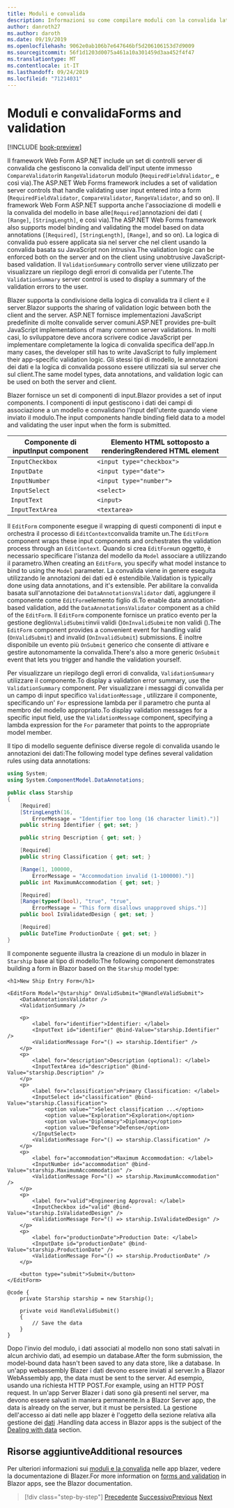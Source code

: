 ```yaml
---
title: Moduli e convalida
description: Informazioni su come compilare moduli con la convalida lato client in blazer.
author: danroth27
ms.author: daroth
ms.date: 09/19/2019
ms.openlocfilehash: 9062e0ab106b7e647646bf5d206106153d7d9009
ms.sourcegitcommit: 56f1d1203d0075a461a10a301459d3aa452f4f47
ms.translationtype: MT
ms.contentlocale: it-IT
ms.lasthandoff: 09/24/2019
ms.locfileid: "71214031"
---
```

# <a name="forms-and-validation"></a><span data-ttu-id="66689-103">Moduli e convalida</span><span class="sxs-lookup"><span data-stu-id="66689-103">Forms and validation</span></span>

[!INCLUDE [book-preview](../../../includes/book-preview.md)]

<span data-ttu-id="66689-104">Il framework Web Form ASP.NET include un set di controlli server di convalida che gestiscono la convalida dell'input utente immesso `CompareValidator`in `RangeValidator`un modulo (`RequiredFieldValidator`,, e così via).</span><span class="sxs-lookup"><span data-stu-id="66689-104">The ASP.NET Web Forms framework includes a set of validation server controls that handle validating user input entered into a form (`RequiredFieldValidator`, `CompareValidator`, `RangeValidator`, and so on).</span></span> <span data-ttu-id="66689-105">Il framework Web Form ASP.NET supporta anche l'associazione di modelli e la convalida del modello in base alle`[Required]`annotazioni dei dati ( `[Range]`, `[StringLength]`, e così via).</span><span class="sxs-lookup"><span data-stu-id="66689-105">The ASP.NET Web Forms framework also supports model binding and validating the model based on data annotations (`[Required]`, `[StringLength]`, `[Range]`, and so on).</span></span> <span data-ttu-id="66689-106">La logica di convalida può essere applicata sia nel server che nel client usando la convalida basata su JavaScript non intrusiva.</span><span class="sxs-lookup"><span data-stu-id="66689-106">The validation logic can be enforced both on the server and on the client using unobtrusive JavaScript-based validation.</span></span> <span data-ttu-id="66689-107">Il `ValidationSummary` controllo server viene utilizzato per visualizzare un riepilogo degli errori di convalida per l'utente.</span><span class="sxs-lookup"><span data-stu-id="66689-107">The `ValidationSummary` server control is used to display a summary of the validation errors to the user.</span></span>

<span data-ttu-id="66689-108">Blazer supporta la condivisione della logica di convalida tra il client e il server.</span><span class="sxs-lookup"><span data-stu-id="66689-108">Blazor supports the sharing of validation logic between both the client and the server.</span></span> <span data-ttu-id="66689-109">ASP.NET fornisce implementazioni JavaScript predefinite di molte convalide server comuni.</span><span class="sxs-lookup"><span data-stu-id="66689-109">ASP.NET provides pre-built JavaScript implementations of many common server validations.</span></span> <span data-ttu-id="66689-110">In molti casi, lo sviluppatore deve ancora scrivere codice JavaScript per implementare completamente la logica di convalida specifica dell'app.</span><span class="sxs-lookup"><span data-stu-id="66689-110">In many cases, the developer still has to write JavaScript to fully implement their app-specific validation logic.</span></span> <span data-ttu-id="66689-111">Gli stessi tipi di modello, le annotazioni dei dati e la logica di convalida possono essere utilizzati sia sul server che sul client.</span><span class="sxs-lookup"><span data-stu-id="66689-111">The same model types, data annotations, and validation logic can be used on both the server and client.</span></span>

<span data-ttu-id="66689-112">Blazer fornisce un set di componenti di input.</span><span class="sxs-lookup"><span data-stu-id="66689-112">Blazor provides a set of input components.</span></span> <span data-ttu-id="66689-113">I componenti di input gestiscono i dati dei campi di associazione a un modello e convalidano l'input dell'utente quando viene inviato il modulo.</span><span class="sxs-lookup"><span data-stu-id="66689-113">The input components handle binding field data to a model and validating the user input when the form is submitted.</span></span>

|<span data-ttu-id="66689-114">Componente di input</span><span class="sxs-lookup"><span data-stu-id="66689-114">Input component</span></span>|<span data-ttu-id="66689-115">Elemento HTML sottoposto a rendering</span><span class="sxs-lookup"><span data-stu-id="66689-115">Rendered HTML element</span></span>    |
|---------------|-------------------------|
|`InputCheckbox`|`<input type="checkbox">`|
|`InputDate`    |`<input type="date">`    |
|`InputNumber`  |`<input type="number">`  |
|`InputSelect`  |`<select>`               |
|`InputText`    |`<input>`                |
|`InputTextArea`|`<textarea>`             |

<span data-ttu-id="66689-116">Il `EditForm` componente esegue il wrapping di questi componenti di input e orchestra il processo di `EditContext`convalida tramite un.</span><span class="sxs-lookup"><span data-stu-id="66689-116">The `EditForm` component wraps these input components and orchestrates the validation process through an `EditContext`.</span></span> <span data-ttu-id="66689-117">Quando si crea `EditForm`un oggetto, è necessario specificare l'istanza del modello da `Model` associare a utilizzando il parametro.</span><span class="sxs-lookup"><span data-stu-id="66689-117">When creating an `EditForm`, you specify what model instance to bind to using the `Model` parameter.</span></span> <span data-ttu-id="66689-118">La convalida viene in genere eseguita utilizzando le annotazioni dei dati ed è estendibile.</span><span class="sxs-lookup"><span data-stu-id="66689-118">Validation is typically done using data annotations, and it's extensible.</span></span> <span data-ttu-id="66689-119">Per abilitare la convalida basata sull'annotazione dei `DataAnnotationsValidator` dati, aggiungere il componente come `EditForm`elemento figlio di.</span><span class="sxs-lookup"><span data-stu-id="66689-119">To enable data annotation-based validation, add the `DataAnnotationsValidator` component as a child of the `EditForm`.</span></span> <span data-ttu-id="66689-120">Il `EditForm` componente fornisce un pratico evento per la gestione degli`OnValidSubmit`invii validi ()`OnInvalidSubmit`e non validi ().</span><span class="sxs-lookup"><span data-stu-id="66689-120">The `EditForm` component provides a convenient event for handling valid (`OnValidSubmit`) and invalid (`OnInvalidSubmit`) submissions.</span></span> <span data-ttu-id="66689-121">È inoltre disponibile un evento più `OnSubmit` generico che consente di attivare e gestire autonomamente la convalida.</span><span class="sxs-lookup"><span data-stu-id="66689-121">There's also a more generic `OnSubmit` event that lets you trigger and handle the validation yourself.</span></span>

<span data-ttu-id="66689-122">Per visualizzare un riepilogo degli errori di convalida, `ValidationSummary` utilizzare il componente.</span><span class="sxs-lookup"><span data-stu-id="66689-122">To display a validation error summary, use the `ValidationSummary` component.</span></span> <span data-ttu-id="66689-123">Per visualizzare i messaggi di convalida per un campo di input specifico `ValidationMessage` , utilizzare il componente, specificando un' `For` espressione lambda per il parametro che punta al membro del modello appropriato.</span><span class="sxs-lookup"><span data-stu-id="66689-123">To display validation messages for a specific input field, use the `ValidationMessage` component, specifying a lambda expression for the `For` parameter that points to the appropriate model member.</span></span>

<span data-ttu-id="66689-124">Il tipo di modello seguente definisce diverse regole di convalida usando le annotazioni dei dati:</span><span class="sxs-lookup"><span data-stu-id="66689-124">The following model type defines several validation rules using data annotations:</span></span>

```csharp
using System;
using System.ComponentModel.DataAnnotations;

public class Starship
{
    [Required]
    [StringLength(16, 
        ErrorMessage = "Identifier too long (16 character limit).")]
    public string Identifier { get; set; }

    public string Description { get; set; }

    [Required]
    public string Classification { get; set; }

    [Range(1, 100000, 
        ErrorMessage = "Accommodation invalid (1-100000).")]
    public int MaximumAccommodation { get; set; }

    [Required]
    [Range(typeof(bool), "true", "true", 
        ErrorMessage = "This form disallows unapproved ships.")]
    public bool IsValidatedDesign { get; set; }

    [Required]
    public DateTime ProductionDate { get; set; }
}
```

<span data-ttu-id="66689-125">Il componente seguente illustra la creazione di un modulo in blazer in `Starship` base al tipo di modello:</span><span class="sxs-lookup"><span data-stu-id="66689-125">The following component demonstrates building a form in Blazor based on the `Starship` model type:</span></span>

```razor
<h1>New Ship Entry Form</h1>

<EditForm Model="@starship" OnValidSubmit="@HandleValidSubmit">
    <DataAnnotationsValidator />
    <ValidationSummary />

    <p>
        <label for="identifier">Identifier: </label>
        <InputText id="identifier" @bind-Value="starship.Identifier" />
        <ValidationMessage For="() => starship.Identifier" />
    </p>
    <p>
        <label for="description">Description (optional): </label>
        <InputTextArea id="description" @bind-Value="starship.Description" />
    </p>
    <p>
        <label for="classification">Primary Classification: </label>
        <InputSelect id="classification" @bind-Value="starship.Classification">
            <option value="">Select classification ...</option>
            <option value="Exploration">Exploration</option>
            <option value="Diplomacy">Diplomacy</option>
            <option value="Defense">Defense</option>
        </InputSelect>
        <ValidationMessage For="() => starship.Classification" />
    </p>
    <p>
        <label for="accommodation">Maximum Accommodation: </label>
        <InputNumber id="accommodation" @bind-Value="starship.MaximumAccommodation" />
        <ValidationMessage For="() => starship.MaximumAccommodation" />
    </p>
    <p>
        <label for="valid">Engineering Approval: </label>
        <InputCheckbox id="valid" @bind-Value="starship.IsValidatedDesign" />
        <ValidationMessage For="() => starship.IsValidatedDesign" />
    </p>
    <p>
        <label for="productionDate">Production Date: </label>
        <InputDate id="productionDate" @bind-Value="starship.ProductionDate" />
        <ValidationMessage For="() => starship.ProductionDate" />
    </p>

    <button type="submit">Submit</button>
</EditForm>

@code {
    private Starship starship = new Starship();

    private void HandleValidSubmit()
    {
        // Save the data
    }
}
```

<span data-ttu-id="66689-126">Dopo l'invio del modulo, i dati associati al modello non sono stati salvati in alcun archivio dati, ad esempio un database.</span><span class="sxs-lookup"><span data-stu-id="66689-126">After the form submission, the model-bound data hasn't been saved to any data store, like a database.</span></span> <span data-ttu-id="66689-127">In un'app webassembly Blazer i dati devono essere inviati al server.</span><span class="sxs-lookup"><span data-stu-id="66689-127">In a Blazor WebAssembly app, the data must be sent to the server.</span></span> <span data-ttu-id="66689-128">Ad esempio, usando una richiesta HTTP POST.</span><span class="sxs-lookup"><span data-stu-id="66689-128">For example, using an HTTP POST request.</span></span> <span data-ttu-id="66689-129">In un'app Server Blazer i dati sono già presenti nel server, ma devono essere salvati in maniera permanente.</span><span class="sxs-lookup"><span data-stu-id="66689-129">In a Blazor Server app, the data is already on the server, but it must be persisted.</span></span> <span data-ttu-id="66689-130">La gestione dell'accesso ai dati nelle app blazer è l'oggetto della sezione relativa alla gestione dei [dati](data.md) .</span><span class="sxs-lookup"><span data-stu-id="66689-130">Handling data access in Blazor apps is the subject of the [Dealing with data](data.md) section.</span></span>

## <a name="additional-resources"></a><span data-ttu-id="66689-131">Risorse aggiuntive</span><span class="sxs-lookup"><span data-stu-id="66689-131">Additional resources</span></span>

<span data-ttu-id="66689-132">Per ulteriori informazioni sui [moduli e la convalida](/aspnet/core/blazor/forms-validation) nelle app blazer, vedere la documentazione di Blazer.</span><span class="sxs-lookup"><span data-stu-id="66689-132">For more information on [forms and validation](/aspnet/core/blazor/forms-validation) in Blazor apps, see the Blazor documentation.</span></span>

>[!div class="step-by-step"]
><span data-ttu-id="66689-133">[Precedente](state-management.md)
>[Successivo](data.md)</span><span class="sxs-lookup"><span data-stu-id="66689-133">[Previous](state-management.md)
[Next](data.md)</span></span>
